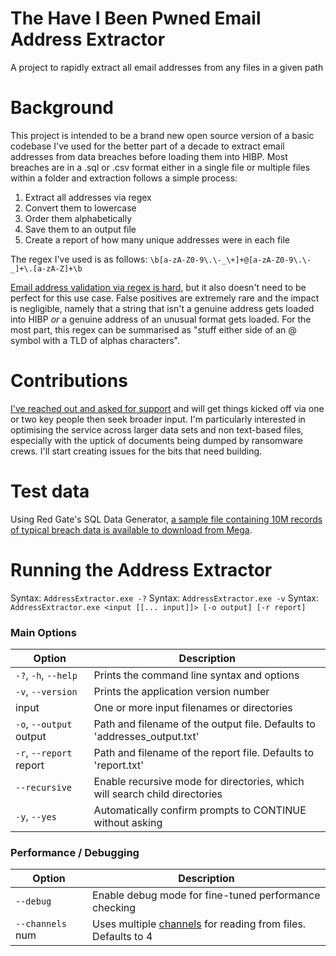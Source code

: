 # The Have I Been Pwned Email Address Extractor
A project to rapidly extract all email addresses from any files in a given path

# Background

This project is intended to be a brand new open source version of a basic codebase I've used for the better part of a decade to extract email addresses from data breaches before loading them into HIBP. Most breaches are in a .sql or .csv format either in a single file or multiple files within a folder and extraction follows a simple process:

1. Extract all addresses via regex
2. Convert them to lowercase
3. Order them alphabetically
4. Save them to an output file
5. Create a report of how many unique addresses were in each file

The regex I've used is as follows: `\b[a-zA-Z0-9\.\-_\+]+@[a-zA-Z0-9\.\-_]+\.[a-zA-Z]+\b`

[Email address validation via regex is hard](https://www.troyhunt.com/dont-trust-net-web-forms-email-regex/), but it also doesn't need to be perfect for this use case. False positives are extremely rare and the impact is negligible, namely that a string that isn't a genuine address gets loaded into HIBP *or* a genuine address of an unusual format gets loaded. For the most part, this regex can be summarised as "stuff either side of an @ symbol with a TLD of alphas characters".

# Contributions

[I've reached out and asked for support](https://twitter.com/troyhunt/status/1637966167548780544) and will get things kicked off via one or two key people then seek broader input. I'm particularly interested in optimising the service across larger data sets and non text-based files, especially with the uptick of documents being dumped by ransomware crews. I'll start creating issues for the bits that need building.

# Test data

Using Red Gate's SQL Data Generator, [a sample file containing 10M records of typical breach data is available to download from Mega](https://mega.nz/file/Ls8U1ADK#c1We1C_CZi44P0k3OB8YpNVN7HMM3gE_4-fH06E454c).

# Running the Address Extractor

Syntax: `AddressExtractor.exe -?`
Syntax: `AddressExtractor.exe -v`
Syntax: `AddressExtractor.exe <input [[... input]]> [-o output] [-r report]`

### Main Options

| Option                  | Description                                                               |
|-------------------------|---------------------------------------------------------------------------|
| `-?`, `-h`, `--help`    | Prints the command line syntax and options                                |
| `-v`, `--version`       | Prints the application version number                                     |
| input                   | One or more input filenames or directories                                |
| `-o`, `--output` output | Path and filename of the output file. Defaults to 'addresses_output.txt'  |
| `-r`, `--report` report | Path and filename of the report file. Defaults to 'report.txt'            |
| `--recursive`           | Enable recursive mode for directories, which will search child directories |
| `-y`, `--yes`           | Automatically confirm prompts to CONTINUE without asking                  |

### Performance / Debugging

| Option           | Description                                                                                                                       |
|------------------|-----------------------------------------------------------------------------------------------------------------------------------|
| `--debug`        | Enable debug mode for fine-tuned performance checking                                                                             |
| `--channels` num | Uses multiple [channels](https://learn.microsoft.com/en-us/dotnet/core/extensions/channels) for reading from files. Defaults to 4 |